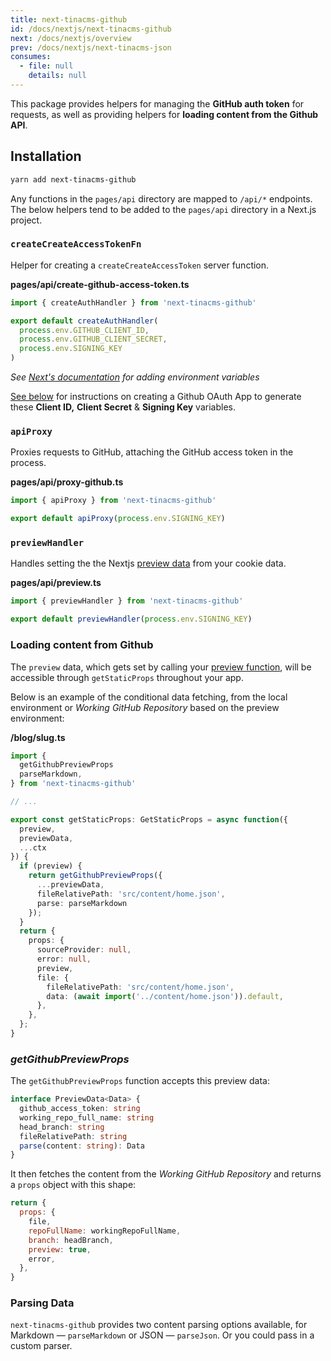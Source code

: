 ```yaml
---
title: next-tinacms-github
id: /docs/nextjs/next-tinacms-github
next: /docs/nextjs/overview
prev: /docs/nextjs/next-tinacms-json
consumes:
  - file: null
    details: null
---
```

This package provides helpers for managing the **GitHub auth token** for requests, as well as
providing helpers for **loading content from the Github API**.

## Installation

```bash
yarn add next-tinacms-github
```

Any functions in the `pages/api` directory are mapped to `/api/*` endpoints. The below helpers tend to be added to the `pages/api` directory in a Next.js project.

### `createCreateAccessTokenFn`

Helper for creating a `createCreateAccessToken` server function.

**pages/api/create-github-access-token.ts**

```js
import { createAuthHandler } from 'next-tinacms-github'

export default createAuthHandler(
  process.env.GITHUB_CLIENT_ID,
  process.env.GITHUB_CLIENT_SECRET,
  process.env.SIGNING_KEY
)
```

_See [Next's documentation](https://nextjs.org/docs/api-reference/next.config.js/environment-variables) for adding environment variables_

[See below](#github-oauth-app) for instructions on creating a Github OAuth App to generate these **Client ID,** **Client Secret** & **Signing Key** variables.

### `apiProxy`

Proxies requests to GitHub, attaching the GitHub access token in the process.

**pages/api/proxy-github.ts**

```ts
import { apiProxy } from 'next-tinacms-github'

export default apiProxy(process.env.SIGNING_KEY)
```

### `previewHandler`

Handles setting the the Nextjs [preview data](https://nextjs.org/docs/advanced-features/preview-mode) from your cookie data.

**pages/api/preview.ts**

```ts
import { previewHandler } from 'next-tinacms-github'

export default previewHandler(process.env.SIGNING_KEY)
```

### Loading content from Github

The `preview` data, which gets set by calling your [preview function](#previewhandler), will be accessible through `getStaticProps` throughout your app.

Below is an example of the conditional data fetching, from the local environment or _Working GitHub Repository_ based on the preview environment:

**/blog/slug.ts**

```ts
import {
  getGithubPreviewProps
  parseMarkdown,
} from 'next-tinacms-github'

// ...

export const getStaticProps: GetStaticProps = async function({
  preview,
  previewData,
  ...ctx
}) {
  if (preview) {
    return getGithubPreviewProps({
      ...previewData,
      fileRelativePath: 'src/content/home.json',
      parse: parseMarkdown
    });
  }
  return {
    props: {
      sourceProvider: null,
      error: null,
      preview,
      file: {
        fileRelativePath: 'src/content/home.json',
        data: (await import('../content/home.json')).default,
      },
    },
  };
}
```

### _getGithubPreviewProps_

The `getGithubPreviewProps` function accepts this preview data:

```ts
interface PreviewData<Data> {
  github_access_token: string
  working_repo_full_name: string
  head_branch: string
  fileRelativePath: string
  parse(content: string): Data
}
```

It then fetches the content from the _Working GitHub Repository_ and returns a `props` object with this shape:

```js
return {
  props: {
    file,
    repoFullName: workingRepoFullName,
    branch: headBranch,
    preview: true,
    error,
  },
}
```

### Parsing Data

`next-tinacms-github` provides two content parsing options available, for Markdown — `parseMarkdown` or JSON — `parseJson`. Or you could pass in a custom parser.

<!-- TODO: add media store info >